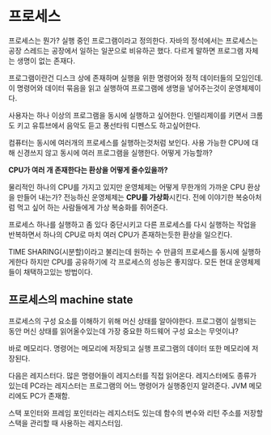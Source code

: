 # 프로세스

프로세스는 뭔가? 실행 중인 프로그램이라고 정의한다. 자바의 정석에서는 프로세스는 공장 스레드는 공장에서 일하는 일꾼으로 비유하곤 했다. 다르게 말하면 프로그램 자체는 생명이 없는 존재다. 

프로그램이란건 디스크 상에 존재하며 실행을 위한 명령어와 정적 데이터들의 모임인데. 이 명령어와 데이터 묶음을 읽고 실행하여 프로그램에 생명을 넣어주는것이 운영체제이다.

사용자는 하나 이상의 프로그램을 동시에 실행하고 싶어한다. 인텔리제이를 키면서 크롬도 키고 유튜브에서 음악도 듣고 풍선타워 디펜스도 하고싶어한다. 

컴퓨터는 동시에 여러개의 프로세스를 실행하는것처럼 보인다. 사용 가능한 CPU에 대해 신경쓰지 않고 동시에 여러 프로그램을 실행한다. 어떻게 가능할까?

 

**CPU가 여러 개 존재한다는 환상을 어떻게 줄수있을까?**

물리적인 하나의 CPU를 가지고 있지만 운영체제는 어떻게 무한개의 가까운 CPU 환상을 만들어 내는가? 전능하신 운영체제는 **CPU를 가상화**시킨다. 전에 이야기한 복숭아처럼 먹고 싶어 하는 사람들에게 가상 복숭화를 쥐어준다.

프로세스 하나를 실행하고 좀 있다 중단시키고 다른 프로세스를 다시 실행하는 작업을 반복하면서 하나의 CPU로 마치 여러 CPU가 존재하는듯한 환상을 일으킨다. 

TIME SHARING(시분할)이라고 불리는데 원하는 수 만큼의 프로세스를 동시에 실행하게한다 하지만 CPU를 공유하기에 각 프로세스의 성능은 좋지않다. 모든 현대 운영체제들이 채택하고있는 방법이다.


## 프로세스의 machine state

프로세스의 구성 요소를 이해하기 위해 머신 상태를 알아야한다. 프로그램이 실행되는 동안 머신 상태를 읽어올수있는데 가장 중요한 하드웨어 구성 요소는 무엇이냐? 

바로 메모리다. 명령어는 메모리에 저장되고 실행 프로그램의 데이터 또한 메모리에 저장된다. 

다음은 레지스터다. 많은 명령어들이 레지스터를 직접 읽어온다.  레지스터에도 종류가 있는데 PC라는 레지스터는 프로그램의 어느 명령어가 실행중인지 알려준다. JVM 메모리에도 PC가 존재함. 

스택 포인터와 프레임 포인터라는 레지스터도 있는데 함수의 변수와 리턴 주소를 저장할 스택을 관리할 때 사용하는 레지스터임.
